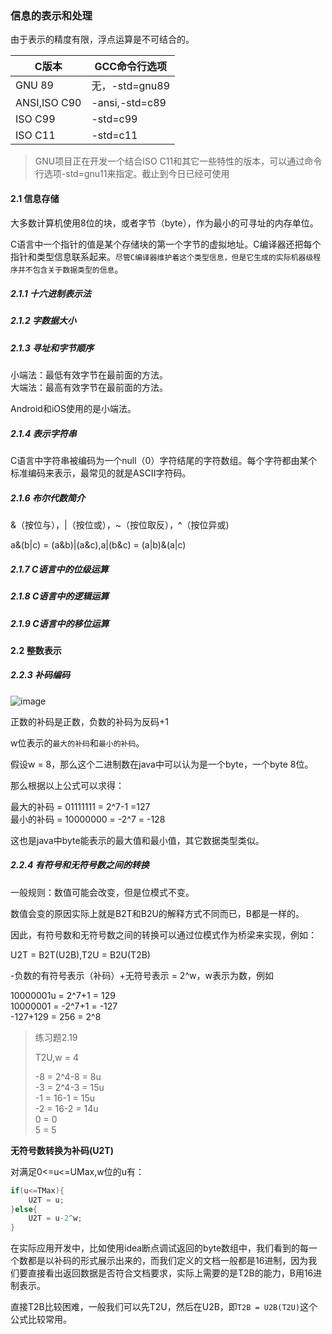 ### 信息的表示和处理

由于表示的精度有限，浮点运算是不可结合的。

| C版本        | GCC命令行选项  |
| ------------ | -------------- |
| GNU 89       | 无，-std=gnu89 |
| ANSI,ISO C90 | -ansi,-std=c89 |
| ISO C99      | -std=c99       |
| ISO C11      | -std=c11       |

> GNU项目正在开发一个结合ISO C11和其它一些特性的版本，可以通过命令行选项-std=gnu11来指定。截止到今日已经可使用

#### 2.1 信息存储

大多数计算机使用8位的块，或者字节（byte），作为最小的可寻址的内存单位。

C语言中一个指针的值是某个存储块的第一个字节的虚拟地址。C编译器还把每个指针和类型信息联系起来。`尽管C编译器维护着这个类型信息，但是它生成的实际机器级程序并不包含关于数据类型的信息`。

##### 2.1.1 十六进制表示法

##### 2.1.2 字数据大小

##### 2.1.3 寻址和字节顺序

小端法：最低有效字节在最前面的方法。  
大端法：最高有效字节在最前面的方法。

Android和iOS使用的是小端法。

##### 2.1.4 表示字符串

C语言中字符串被编码为一个null（0）字符结尾的字符数组。每个字符都由某个标准编码来表示，最常见的就是ASCII字符码。

##### 2.1.6 布尔代数简介

&（按位与），|（按位或），~（按位取反），^（按位异或)  

a&(b|c) = (a&b)|(a&c),a|(b&c) = (a|b)&(a|c)

##### 2.1.7 C语言中的位级运算

##### 2.1.8 C语言中的逻辑运算

##### 2.1.9 C语言中的移位运算

#### 2.2 整数表示

##### 2.2.3 补码编码

![image](https://upload-images.jianshu.io/upload_images/1360972-bce0be88034f7b7f.png?imageMogr2/auto-orient/strip%7CimageView2/2/w/1240)

正数的补码是正数，负数的补码为反码+1

w位表示的`最大的补码`和`最小的补码`。  

假设w = 8，那么这个二进制数在java中可以认为是一个byte，一个byte 8位。 

那么根据以上公式可以求得： 

最大的补码 = 01111111 = 2^7-1 =127  
最小的补码 = 10000000 = -2^7 = -128  

这也是java中byte能表示的最大值和最小值，其它数据类型类似。  


##### 2.2.4 有符号和无符号数之间的转换

一般规则：数值可能会改变，但是位模式不变。

数值会变的原因实际上就是B2T和B2U的解释方式不同而已，B都是一样的。

因此，有符号数和无符号数之间的转换可以通过位模式作为桥梁来实现，例如：

U2T = B2T(U2B),T2U = B2U(T2B)

-负数的有符号表示（补码）+无符号表示 = 2^w，w表示为数，例如

10000001u = 2^7+1 = 129  
10000001  = -2^7+1 = -127   
-127+129 = 256 = 2^8

> 练习题2.19  
>
> T2U,w = 4
>
> -8 = 2^4-8 = 8u  
> -3 = 2^4-3 = 15u  
> -1 = 16-1 = 15u  
> -2 = 16-2 = 14u  
> 0 = 0  
> 5 = 5


**无符号数转换为补码(U2T)**  

对满足0<=u<=UMax,w位的u有：  
```java
if(u<=TMax){
    U2T = u;
}else{
    U2T = u-2^w;
}
```

在实际应用开发中，比如使用idea断点调试返回的byte数组中，我们看到的每一个数都是以补码的形式展示出来的，而我们定义的文档一般都是16进制，因为我们要直接看出返回数据是否符合文档要求，实际上需要的是T2B的能力，B用16进制表示。

直接T2B比较困难，一般我们可以先T2U，然后在U2B，即`T2B = U2B(T2U)`这个公式比较常用。